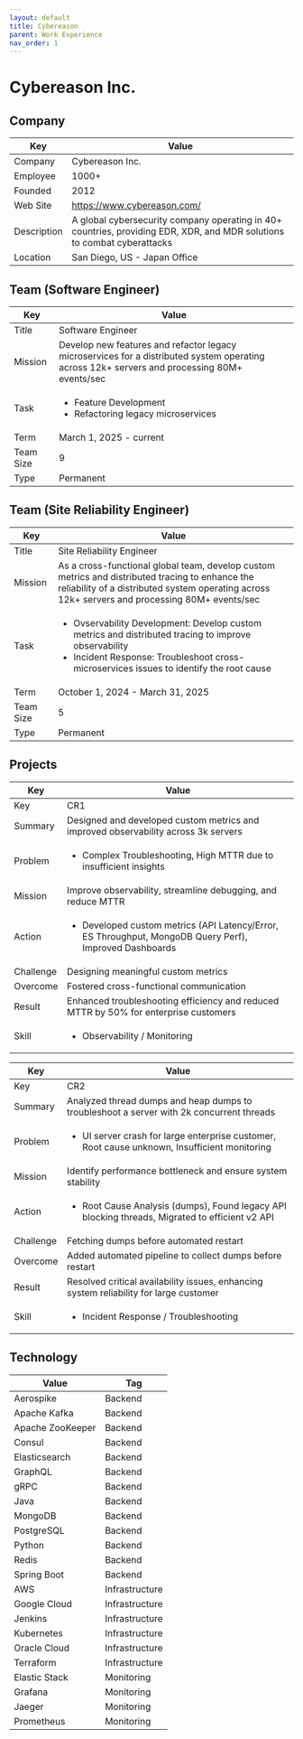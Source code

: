 ```yaml
---
layout: default
title: Cybereason
parent: Work Experience
nav_order: 1
---
```


# Cybereason Inc.

## Company

| Key         | Value                                                                                                             |
| ----------- | ----------------------------------------------------------------------------------------------------------------- |
| Company     | Cybereason Inc.                                                                                                   |
| Employee    | 1000+                                                                                                             |
| Founded     | 2012                                                                                                              |
| Web Site    | https://www.cybereason.com/                                                                                       |
| Description | A global cybersecurity company operating in 40+ countries, providing EDR, XDR, and MDR solutions to combat cyberattacks |
| Location    | San Diego, US - Japan Office                                                                                      |

## Team (Software Engineer)

<table>
  <thead>
    <tr>
      <th>Key</th>
      <th>Value</th>
    </tr>
  </thead>
  <tbody>
    <tr>
      <td>Title</td>
      <td>Software Engineer</td>
    </tr>
    <tr>
      <td>Mission</td>
      <td>Develop new features and refactor legacy microservices for a distributed system operating across 12k+ servers and processing 80M+ events/sec</td>
    </tr>
    <tr>
      <td>Task</td>
      <td><ul><li>Feature Development</li><li>Refactoring legacy microservices</li></ul></td>
    </tr>
    <tr>
      <td>Term</td>
      <td>March 1, 2025 - current</td>
    </tr>
    <tr>
      <td>Team Size</td>
      <td>9</td>
    </tr>
    <tr>
      <td>Type</td>
      <td>Permanent</td>
    </tr>
  </tbody>
</table>

## Team (Site Reliability Engineer)

<table>
  <thead>
    <tr>
      <th>Key</th>
      <th>Value</th>
    </tr>
  </thead>
  <tbody>
    <tr>
      <td>Title</td>
      <td>Site Reliability Engineer</td>
    </tr>
    <tr>
      <td>Mission</td>
      <td>As a cross-functional global team, develop custom metrics and distributed tracing to enhance the reliability of a distributed system operating across 12k+ servers and processing 80M+ events/sec</td>
    </tr>
    <tr>
      <td>Task</td>
      <td><ul><li>Ovservability Development: Develop custom metrics and distributed tracing to improve observability</li><li>Incident Response: Troubleshoot cross-microservices issues to identify the root cause</li></ul></td>
    </tr>
    <tr>
      <td>Term</td>
      <td>October 1, 2024 - March 31, 2025</td>
    </tr>
    <tr>
      <td>Team Size</td>
      <td>5</td>
    </tr>
    <tr>
      <td>Type</td>
      <td>Permanent</td>
    </tr>
  </tbody>
</table>

## Projects

<table>
  <thead>
    <tr>
      <th>Key</th>
      <th>Value</th>
    </tr>
  </thead>
  <tbody>
    <tr>
      <td>Key</td>
      <td>CR1</td>
    </tr>
    <tr>
      <td>Summary</td>
      <td>Designed and developed custom metrics and improved observability across 3k servers</td>
    </tr>
    <tr>
      <td>Problem</td>
      <td><ul><li>Complex Troubleshooting, High MTTR due to insufficient insights</li></ul></td>
    </tr>
    <tr>
      <td>Mission</td>
      <td>Improve observability, streamline debugging, and reduce MTTR</td>
    </tr>
    <tr>
      <td>Action</td>
      <td><ul><li>Developed custom metrics (API Latency/Error, ES Throughput, MongoDB Query Perf), Improved Dashboards</li></ul></td>
    </tr>
    <tr>
      <td>Challenge</td>
      <td>Designing meaningful custom metrics</td>
    </tr>
    <tr>
      <td>Overcome</td>
      <td>Fostered cross-functional communication</td>
    </tr>
    <tr>
      <td>Result</td>
      <td>Enhanced troubleshooting efficiency and reduced MTTR by 50% for enterprise customers</td>
    </tr>
    <tr>
      <td>Skill</td>
      <td><ul><li>Observability / Monitoring</li></ul></td>
    </tr>
  </tbody>
</table>

<table>
  <thead>
    <tr>
      <th>Key</th>
      <th>Value</th>
    </tr>
  </thead>
  <tbody>
    <tr>
      <td>Key</td>
      <td>CR2</td>
    </tr>
    <tr>
      <td>Summary</td>
      <td>Analyzed thread dumps and heap dumps to troubleshoot a server with 2k concurrent threads</td>
    </tr>
    <tr>
      <td>Problem</td>
      <td><ul><li>UI server crash for large enterprise customer, Root cause unknown, Insufficient monitoring</li></ul></td>
    </tr>
    <tr>
      <td>Mission</td>
      <td>Identify performance bottleneck and ensure system stability</td>
    </tr>
    <tr>
      <td>Action</td>
      <td><ul><li>Root Cause Analysis (dumps), Found legacy API blocking threads, Migrated to efficient v2 API</li></ul></td>
    </tr>
    <tr>
      <td>Challenge</td>
      <td>Fetching dumps before automated restart</td>
    </tr>
    <tr>
      <td>Overcome</td>
      <td>Added automated pipeline to collect dumps before restart</td>
    </tr>
    <tr>
      <td>Result</td>
      <td>Resolved critical availability issues, enhancing system reliability for large customer</td>
    </tr>
    <tr>
      <td>Skill</td>
      <td><ul><li>Incident Response / Troubleshooting</li></ul></td>
    </tr>
  </tbody>
</table>

## Technology

| Value            | Tag            |
| ---------------- | -------------- |
| Aerospike        | Backend        |
| Apache Kafka     | Backend        |
| Apache ZooKeeper | Backend        |
| Consul           | Backend        |
| Elasticsearch    | Backend        |
| GraphQL          | Backend        |
| gRPC             | Backend        |
| Java             | Backend        |
| MongoDB          | Backend        |
| PostgreSQL       | Backend        |
| Python           | Backend        |
| Redis            | Backend        |
| Spring Boot      | Backend        |
| AWS              | Infrastructure |
| Google Cloud     | Infrastructure |
| Jenkins          | Infrastructure |
| Kubernetes       | Infrastructure |
| Oracle Cloud     | Infrastructure |
| Terraform        | Infrastructure |
| Elastic Stack    | Monitoring     |
| Grafana          | Monitoring     |
| Jaeger           | Monitoring     |
| Prometheus       | Monitoring     | 